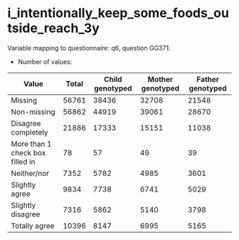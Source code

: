 # i_intentionally_keep_some_foods_outside_reach_3y
Variable mapping to questionnaire: q6, question GG371.
- Number of values:

| Value | Total | Child genotyped | Mother genotyped | Father genotyped |
| ----- | ----- | --------------- | ---------------- | ---------------- |
| Missing | 56761 | 38436 | 32708 | 21548 |
| Non-missing | 56862 | 44919 | 39061 | 28670 |
| Disagree completely | 21886 | 17333 | 15151 |11038 |
| More than 1 check box filled in | 78 | 57 | 49 |39 |
| Neither/nor | 7352 | 5782 | 4985 |3601 |
| Slightly agree | 9834 | 7738 | 6741 |5029 |
| Slightly disagree | 7316 | 5862 | 5140 |3798 |
| Totally agree | 10396 | 8147 | 6995 |5165 |



